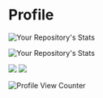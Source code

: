 # Profile

![Your Repository's Stats](https://github-readme-stats.vercel.app/api?username=williamhnyohei&show_icons=true&theme=radical)

![Your Repository's Stats](https://github-readme-stats.vercel.app/api/top-langs/?username=williamhnyohei&theme=blue-green)

<div>
  <a href="https://www.linkedin.com/in/william-hideki-nishijima-yohei-a60a5b226/" target="_blank"><img src="https://img.shields.io/badge/-LinkedIn-%230077B5?style=for-the-badge&logo=linkedin&logoColor=white" target="_blank"></a>
  <a href = "mailto:williamhnyohei@gmail.com"><img src="https://img.shields.io/badge/-Gmail-%23333?style=for-the-badge&logo=gmail&logoColor=white" target="_blank">    </a>
</div>

![Profile View Counter](https://komarev.com/ghpvc/?username=williamhnyohei)
